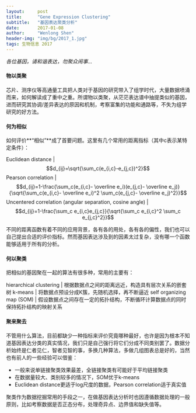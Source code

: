 ```yaml
---
layout:     post
title:      "Gene Expression Clustering"
subtitle:   "基因表达聚类分析"
date:       2017-01-08
author:     "Wenlong Shen"
header-img: "img/bg/2017_1.jpg"
tags: 生物信息 2017
---
```


<script type="text/javascript" src="https://cdn.mathjax.org/mathjax/latest/MathJax.js?config=default"></script>

*各位基因，请和谐表达，勿聚众闹事...*

#### 物以类聚

芯片、测序仪等高通量工具把人类对于基因的研究带入了组学时代，大量数据喷涌而来，如何解读成了重中之重。所谓物以类聚，从茫茫表达谱中抽提类似的基因，进而研究其协调/差异表达的原因和机制，考察富集的功能和通路等，不失为组学研究的好方法。

#### 何为相似

如何评价**“相似”**成了首要问题。这里有几个常用的距离指标（其中c表示某特定条件）：

Euclidean distance | $$d_{ij}=\sqrt{\sum_c(e_{i,c}-e_{j,c})^2}$$
Pearson correlation | $$d_{ij}=1-\frac{\sum_c(e_{i,c}- \overline e_i)(e_{j,c}- \overline e_j)}{\sqrt{\sum_c(e_{i,c}- \overline e_i)^2 \sum_c(e_{j,c}- \overline e_j)^2}}$$
Uncentered correlation (angular separation, cosine angle) | $$d_{ij}=1-\frac{\sum_c e_{i,c}e_{j,c}}{\sqrt{\sum_c e_{i,c}^2 \sum_c e_{j,c}^2}}$$

不同的距离函数有着不同的应用背景，各有各的用处，各有各的偏性，我们也可以自己提出合适的评价指标。然而基因表达涉及到的因素太过复杂，没有哪一个函数能够适用于所有的分析。

#### 何以聚类

把相似的基因聚在一起的算法有很多种，常用的主要有：

hierarchical clustering | 根据数据点之间的距离远近，构造具有层次关系的嵌套树
k-means | 将数据点预设分成K簇，先随机选择，再不断逼近
self organizing map (SOM) | 假设数据点之间存在一定的拓扑结构，不断循环计算数据点的同时保持拓扑结构的映射关系

#### 聚来聚去

不管用什么算法，目前都缺少一种指标来评价究竟哪种最好，也许是因为根本不知道基因表达分类的真实情况，我们只是自己强行将它们分成不同类别罢了。数据分析始终是仁者见仁，智者见智的事，多换几种算法，多做几组图表总是好的，当然也有前人的一些经验可以借鉴：

* 一般来说单链接聚类效果最差，全链接聚类有可能好于平均链接聚类
* 在数据量较大、类别较多的情况下，SOM优于k-means
* Euclidean distance更适于log尺度的数据，Pearson correlation适于真实值

聚类作为数据挖掘常用的手段之一，在做基因表达分析时也因遵循数据处理的一般原则，比如考察数据是否正态分布，处理奇异点、边界值和缺失值等。
